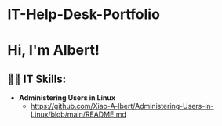 # IT-Help-Desk-Portfolio
<h1>Hi, I'm Albert!

<h2>👨‍💻 IT Skills:</h2>

- <b>Administering Users in Linux</b>
  - https://github.com/Xiao-A-lbert/Administering-Users-in-Linux/blob/main/README.md 
